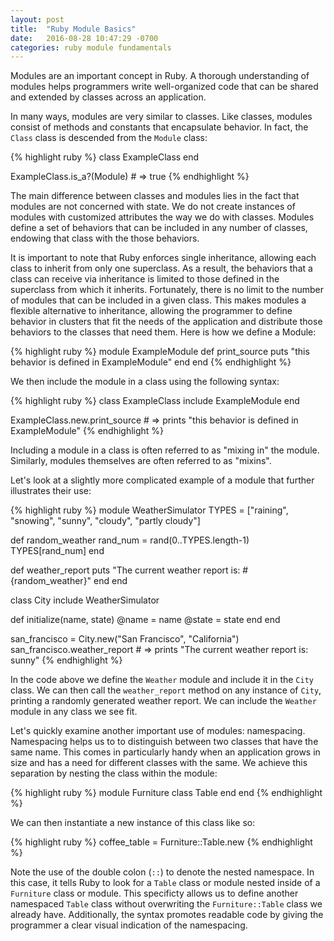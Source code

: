 ```yaml
---
layout: post
title:  "Ruby Module Basics"
date:   2016-08-28 10:47:29 -0700
categories: ruby module fundamentals
---
```

Modules are an important concept in Ruby.  A thorough understanding of modules helps programmers write well-organized code that can be shared and extended by classes across an application.

In many ways, modules are very similar to classes.  Like classes, modules consist of methods and constants that encapsulate behavior.  In fact, the `Class` class is descended from the `Module` class:


{% highlight ruby %}
class ExampleClass
end

ExampleClass.is_a?(Module) # => true
{% endhighlight %}


The main difference between classes and modules lies in the fact that modules are not concerned with state. We do not create instances of modules with customized attributes the way we do with classes. Modules define a set of behaviors that can be included in any number of classes, endowing that class with the those behaviors.

It is important to note that Ruby enforces single inheritance, allowing each class to inherit from only one superclass. As a result, the behaviors that a class can receive via inheritance is limited to those defined in the superclass from which it inherits. Fortunately, there is no limit to the number of modules that can be included in a given class.  This makes modules a flexible alternative to inheritance, allowing the programmer to define behavior in clusters that fit the needs of the application and distribute those behaviors to the classes that need them. Here is how we define a Module:

{% highlight ruby %}
module ExampleModule
  def print_source
    puts "this behavior is defined in ExampleModule"
  end
end
{% endhighlight %}

We then include the module in a class using the following syntax:

{% highlight ruby %}
class ExampleClass
  include ExampleModule
end

ExampleClass.new.print_source # => prints "this behavior is defined in ExampleModule"
{% endhighlight %}

Including a module in a class is often referred to as "mixing in" the module.  Similarly, modules themselves are often referred to as "mixins".

Let's look at a slightly more complicated example of a module that further illustrates their use:

{% highlight ruby %}
module WeatherSimulator
  TYPES = ["raining", "snowing", "sunny", "cloudy", "partly cloudy"]

  def random_weather
    rand_num = rand(0..TYPES.length-1)
    TYPES[rand_num]
  end

  def weather_report
    puts "The current weather report is: #{random_weather}"
  end
end

class City
  include WeatherSimulator

  def initialize(name, state)
    @name = name
    @state = state
  end
end

san_francisco = City.new("San Francisco", "California")
san_francisco.weather_report # => prints "The current weather report is: sunny"
{% endhighlight %}

In the code above we define the `Weather` module and include it in the `City` class.  We can then call the `weather_report` method on any instance of `City`, printing a randomly generated weather report. We can include the `Weather` module in any class we see fit.

Let's quickly examine another important use of modules: namespacing. Namespacing helps us to to distinguish between two classes that have the same name. This comes in particularly handy when an application grows in size and has a need for different classes with the same. We achieve this separation by nesting the class within the module:

{% highlight ruby %}
module Furniture
  class Table
  end
end
{% endhighlight %}

We can then instantiate a new instance of this class like so:

{% highlight ruby %}
coffee_table = Furniture::Table.new
{% endhighlight %}

Note the use of the double colon (`::`) to denote the nested namespace.  In this case, it tells Ruby to look for a `Table` class or module nested inside of a `Furniture` class or module.  This specificty allows us to define another namespaced `Table` class without overwriting the `Furniture::Table` class we already have.  Additionally, the syntax promotes readable code by giving the programmer a clear visual indication of the namespacing.
